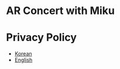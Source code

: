 AR Concert with Miku
=

# Privacy Policy
* [Korean](Privacy/Korean.md)
* [English](Privacy/English.md)
